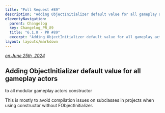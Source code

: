```yaml
---
title: "Pull Request #89"
description: "Adding ObjectInitializer default value for all gameplay actors"
eleventyNavigation:
  parent: Changelog
  key: Changelog_PR_89
  title: "6.1.0 - PR #89"
  excerpt: "Adding ObjectInitializer default value for all gameplay actors"
layout: layouts/markdown
---
```


*[on June 25th, 2024](https://github.com/GASCompanion/GASCompanion-Plugin/pull/89)*

## Adding ObjectInitializer default value for all gameplay actors

to all modular gameplay actors constructor

This is mostly to avoid compilation issues on subclasses in projects when using constructor without FObjectInitializer.

